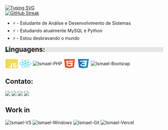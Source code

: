 <a href="https://git.io/typing-svg"><img src="https://readme-typing-svg.demolab.com?font=sans+serif&weight=75&size=30&duration=4000&pause=1000&color=6400DC&random=false&width=435&lines=OL%C3%A1%2C+meu+nome+%C3%A9+Ismael" alt="Typing SVG" /></a><br>
<a href="https://git.io/streak-stats"><img src="https://streak-stats.demolab.com?user=Ismael-Moraes&theme=radical" alt="GitHub Streak" /></a><br>
- ⚡ - Estudante de Análise e Desenvolvimento de Sistemas
- ⚡ - Estudando atualmente MySQL e Python
- ⚡ - Estou desbravando o mundo
<img style="display: block;-webkit-user-select: none;margin: auto; margin-bottom: -50px; background-color: hsl(0, 0%, 90%);" src="https://user-images.githubusercontent.com/73097560/115834477-dbab4500-a447-11eb-908a-139a6edaec5c.gif">

## Linguagens:
<div style="display: inline_block">
  <img align="center" alt="Ismael-Js" height="30" width="40" src="https://raw.githubusercontent.com/devicons/devicon/master/icons/javascript/javascript-plain.svg">
  <img align="center" alt="Ismael-React" height="30" width="40" src="https://raw.githubusercontent.com/devicons/devicon/master/icons/react/react-original.svg">
  <img align="center" alt="Ismael-PHP" height="40" width="50" img src="https://cdn.jsdelivr.net/gh/devicons/devicon@latest/icons/php/php-original.svg">
  <img align="center" alt="Ismael-HTML" height="30" width="40" src="https://raw.githubusercontent.com/devicons/devicon/master/icons/html5/html5-original.svg">
  <img align="center" alt="Ismael-CSS" height="30" width="40" src="https://raw.githubusercontent.com/devicons/devicon/master/icons/css3/css3-original.svg">
  <img align="center" alt="Ismael-Bootsrap" height="30" width="40" src="https://cdn.jsdelivr.net/gh/devicons/devicon@latest/icons/bootstrap/bootstrap-original.svg" />
</div>

## Contato:
<div style="display: inline_block">
    <a href="https://instagram.com/ismael.moraes_" target="_blank"><img src="https://img.shields.io/badge/-Instagram-%23E4405F?style=for-the-badge&logo=instagram&logoColor=white" target="_blank"></a>
 <a href="https://discord.gg/674062425200394270" target="_blank"><img src="https://img.shields.io/badge/Discord-7289DA?style=for-the-badge&logo=discord&logoColor=white" target="_blank"></a> 
  <a href = "ismaelmoraesdarosa@gmail.com"><img src="https://img.shields.io/badge/-Gmail-%23333?style=for-the-badge&logo=gmail&logoColor=white" target="_blank"></a>
  <a href="https://www.linkedin.com/in/ismael-moraes-15790828b" target="_blank"><img src="https://img.shields.io/badge/-LinkedIn-%230077B5?style=for-the-badge&logo=linkedin&logoColor=white" target="_blank"></a> 
  
</div>

## Work in
<div style="display: inline_block">
  <img align="center" alt="Ismael-VS" height="30" width="40" src="https://cdn.jsdelivr.net/gh/devicons/devicon@latest/icons/vscode/vscode-original.svg" />
  <img align="center" alt="Ismael-Windows" height="30" width="40" src="https://cdn.jsdelivr.net/gh/devicons/devicon@latest/icons/windows8/windows8-original.svg" />
  <img align="center" alt="Ismael-Git" height="30" width="40" src="https://cdn.jsdelivr.net/gh/devicons/devicon@latest/icons/git/git-original.svg" />
  <img align="center" alt="Ismael-Vercel" height="30" width="40" src="https://cdn.jsdelivr.net/gh/devicons/devicon@latest/icons/vercel/vercel-original.svg" />
</div>
